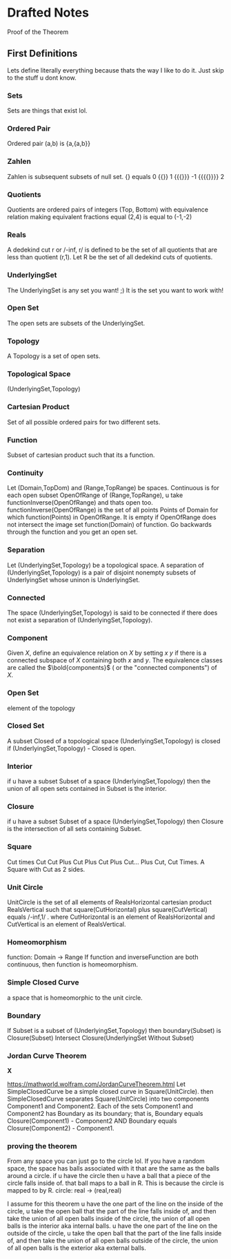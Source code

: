 # Drafted Notes

Proof of the Theorem

## First Definitions

Lets define literally everything because thats the way I like to do it. Just skip to the stuff u dont know.

### Sets
Sets are things that exist lol.

### Ordered Pair
Ordered pair (a,b) is {a,{a,b}}

### Zahlen
Zahlen is subsequent subsets of null set.
{} equals 0
{{}} 1
{{{}}} -1
{{{{}}}} 2

### Quotients
Quotients are ordered pairs of integers
(Top, Bottom) with equivalence relation making equivalent fractions equal
(2,4) is equal to (-1,-2)

### Reals
A dedekind cut r or /-inf, r/ is defined to be the set of all quotients that are less than quotient (r,1).
Let R be the set of all dedekind cuts of quotients.

### UnderlyingSet
The UnderlyingSet is any set you want! ;) It is the set you want to work with!

### Open Set
The open sets are subsets of the UnderlyingSet.

### Topology
A Topology is a set of open sets.

### Topological Space
(UnderlyingSet,Topology)

### Cartesian Product
Set of all possible ordered pairs for two different sets.

### Function
Subset of cartesian product such that its a function.

### Continuity
Let (Domain,TopDom) and (Range,TopRange) be spaces. Continuous is for each open subset OpenOfRange of (Range,TopRange), u take functionInverse(OpenOfRange) and thats open too.
functionInverse(OpenOfRange) is the set of all points Points of Domain for which function(Points) in OpenOfRange. It is empty if OpenOfRange does not intersect the image set function(Domain) of function.
Go backwards through the function and you get an open set.

### Separation
Let (UnderlyingSet,Topology) be a topological space.
A separation of (UnderlyingSet,Topology) is a pair of disjoint nonempty subsets of UnderlyingSet whose uninon is UnderlyingSet.

### Connected
The space (UnderlyingSet,Topology) is said to be connected if there does not exist a separation of (UnderlyingSet,Topology).

### Component
Given $X$, define an equivalence relation on $X$ by setting $x ~ y$ if there is a connected subspace of $X$ containing both $x$ and $y$.
The equivalence classes are called the $\bold{components}$ ( or the "connected components") of $X$.

### Open Set
element of the topology

### Closed Set
A subset Closed of a topological space (UnderlyingSet,Topology) is closed if (UnderlyingSet,Topology) - Closed is open.

### Interior
if u have a subset Subset of a space (UnderlyingSet,Topology) then the union of all open sets contained in Subset is the interior.

### Closure
if u have a subset Subset of a space (UnderlyingSet,Topology) then Closure is the intersection of all sets containing Subset.

### Square
Cut times Cut
Cut Plus Cut Plus Cut Plus Cut... Plus Cut, Cut Times.
A Square with Cut as 2 sides.

### Unit Circle
UnitCircle is the set of all elements of RealsHorizontal cartesian product RealsVertical such that square(CutHorizontal) plus square(CutVertical) equals /-inf,1/ . where CutHorizontal is an element of RealsHorizontal and CutVertical is an element of RealsVertical.

### Homeomorphism
function: Domain -> Range 
If function and inverseFunction are both continuous, then function is homeomorphism.

### Simple Closed Curve
a space that is homeomorphic to the unit circle.

### Boundary
If Subset is a subset of (UnderlyingSet,Topology) then
boundary(Subset) is Closure(Subset) Intersect Closure(UnderlyingSet Without Subset)

### Jordan Curve Theorem
$\mathbf{X}$

https://mathworld.wolfram.com/JordanCurveTheorem.html
Let SimpleClosedCurve be a simple closed curve in Square(UnitCircle). then SimpleClosedCurve separates Square(UnitCircle) into two components Component1 and Component2. Each of the sets Component1 and Component2 has Boundary as its boundary; that is, Boundary equals Closure(Component1) - Component2 AND Boundary equals Closure(Component2) - Component1. 

### proving the theorem
From any space you can just go to the circle lol.
If you have a random space, the space has balls associated with it that are the same as the balls around a circle.
if u have the circle then u have a ball that a piece of the circle falls inside of. that ball maps to a ball in R. This is because the circle is mapped to by R.
circle: real -> (real,real)

I assume for this theorem u have the one part of the line on the inside of the circle, u take the open ball that the part of the line falls inside of, and then take the union of all open balls inside of the circle, the union of all open balls is the interior aka internal balls. u have the one part of the line on the outside of the circle, u take the open ball that the part of the line falls inside of, and then take the union of all open balls outside of the circle, the union of all open balls is the exterior aka external balls.
